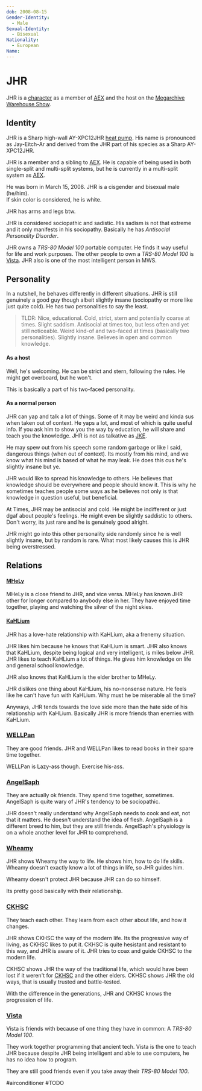 ```yaml
---
dob: 2008-08-15
Gender-Identity:
  - Male
Sexual-Identity:
  - Bisexual
Nationality:
  - European
Name:
---
```

# JHR

JHR is a [character](../../../Characters.md) as a member of [AEX](AEX.md) and the host on the [Megarchive Warehouse Show](../../../../Megarchive%20Warehouse%20Show/Megarchive%20Warehouse%20Show.md).
## Identity

JHR is a Sharp high-wall AY-XPC12JHR [heat pump](../../../Species/Air%20Conditioners.md).  His name is pronounced as Jay-Eitch-Ar and derived from the JHR part of his species as a Sharp AY-XPC12JHR.

JHR is a member and a sibling to [AEX](AEX.md). He is capable of being used in both single-split and multi-split systems, but he is currently in a multi-split system as [AEX](AEX.md).

He was born in March 15, 2008. JHR is a cisgender and bisexual male (he/him).  
If skin color is considered, he is white.

JHR has arms and legs btw.

JHR is considered sociopathic and sadistic. His sadism is not that extreme and it only manifests in his sociopathy. Basically he has *Antisocial Personality Disorder*.

JHR owns a *TRS-80 Model 100* portable computer. He finds it way useful for life and work purposes. The other people to own a *TRS-80 Model 100* is [Vista](../Vista.md). JHR also is one of the most intelligent person in MWS.

## Personality

In a nutshell, he behaves differently in different situations. JHR is still genuinely a good guy though albeit slightly insane (sociopathy or more like just quite cold). He has two personalities to say the least.

> TLDR: Nice, educational. Cold, strict, stern and potentially coarse at times. Slight saddism. Antisocial at times too, but less often and yet still noticeable. Weird kind-of and two-faced at times (basically two personalities). Slightly insane. Believes in open and common knowledge.
#### As a host
Well, he's welcoming. He can be strict and stern, following the rules. He might get overboard, but he won't.

This is basically a part of his two-faced personality.
#### As a normal person
JHR can yap and talk a lot of things. Some of it may be weird and kinda sus when taken out of context. He yaps a lot, and most of which is quite useful info. If you ask him to show you the way by education, he will share and teach you the knowledge. JHR is not as talkative as [JKE](../JKE.md).

He may spew out from his speech some random garbage or like I said, dangerous things (when out of context). Its mostly from his mind, and we know what his mind is based of what he may leak. He does this cus he's slightly insane but ye.

JHR would like to spread his knowledge to others. He believes that knowledge should be everywhere and people should know it. This is why he sometimes teaches people some ways as he believes not only is that knowledge in question useful, but beneficial.

At Times, JHR may be antisocial and cold. He might be indifferent or just dgaf about people's feelings. He might even be slightly saddistic to others. Don't worry, its just rare and he is genuinely good alright. 

JHR might go into this other personality side randomly since he is well slightly insane, but by random is rare. What most likely causes this is JHR being overstressed.

## Relations

#### [MHeLy](../MHeLy.md)
MHeLy is a close friend to JHR, and vice versa. MHeLy has known JHR other for longer compared to anybody else in her. They have enjoyed time together, playing and watching the silver of the night skies.
#### [KaHLium](../KaHLium.md)
JHR has a love-hate relationship with KaHLium, aka a frenemy situation. 

JHR likes him because he knows that KaHLium is smart. JHR also knows that KaHLium, despite being logical and very intelligent, is miles below JHR. JHR likes to teach KaHLium a lot of things. He gives him knowledge on life and general school knowledge.

JHR also knows that KaHLium is the elder brother to MHeLy. 

JHR dislikes one thing about KaHLium, his no-nonsense nature. He feels like he can't have fun with KaHLium. Why must he be miserable all the time?

Anyways, JHR tends towards the love side more than the hate side of his relationship with KaHLium. Basically JHR is more friends than enemies with KaHLium.

### [WELLPan](../WELLPan.md)
They are good friends. JHR and WELLPan likes to read books in their spare time together.

WELLPan is Lazy-ass though. Exercise his-ass.

### [AngelSaph](../AngelSaph.md)
They are actually ok friends. They spend time together, sometimes. AngelSaph is quite wary of JHR's tendency to be sociopathic.

JHR doesn't really understand why AngelSaph needs to cook and eat, not that it matters. He doesn't understand the idea of flesh. AngelSaph is a different breed to him, but they are still friends. AngelSaph's physiology is on a whole another level for JHR to comprehend.

### [Wheamy](../../Washing%20Machines/Wheamy.md)
JHR shows Wheamy the way to life. He shows him, how to do life skills. Wheamy doesn't exactly know a lot of things in life, so JHR guides him.

Wheamy doesn't protect JHR because JHR can do so himself.

Its pretty good basically with their relationship.

### [CKHSC](../CKHSC.md)
They teach each other. They learn from each other about life, and how it changes.

JHR shows CKHSC the way of the modern life. Its the progressive way of living, as CKHSC likes to put it. CKHSC is quite hesistant and resistant to this way, and JHR is aware of it. JHR tries to coax and guide CKHSC to the modern life.

CKHSC shows JHR the way of the traditional life, which would have been lost if it weren't for [CKHSC](../CKHSC.md) and the other elders. CKHSC shows JHR the old ways, that is usually trusted and battle-tested.

With the difference in the generations, JHR and CKHSC knows the progression of life.

### [Vista](../Vista.md)
Vista is friends with [](AEX.md#JHR) because of one thing they have in common: A *TRS-80 Model 100*.

They work together programming that ancient tech. Vista is the one to teach JHR because despite JHR being intelligent and able to use computers, he has no idea how to program.

They are still good friends even if you take away their *TRS-80 Model 100*.

#airconditioner #TODO 